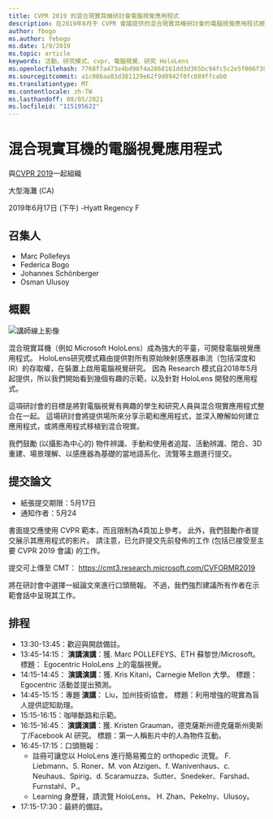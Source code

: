 ```yaml
---
title: CVPR 2019 的混合現實耳機研討會電腦視覺應用程式
description: 在2019年6月于 CVPR 會議提供的混合現實耳機研討會的電腦視覺應用程式總覽和排程。
author: fbogo
ms.author: febogo
ms.date: 1/9/2019
ms.topic: article
keywords: 活動、研究模式、cvpr、電腦視覺、研究 HoloLens
ms.openlocfilehash: 7768f7a473e4bd98f4a2868161dd3d365bc94fc5c2e5f006f382046b680749a3
ms.sourcegitcommit: a1c086aa83d381129e62f9d8942f0fc889ffcab0
ms.translationtype: MT
ms.contentlocale: zh-TW
ms.lasthandoff: 08/05/2021
ms.locfileid: "115195622"
---
```

# <a name="computer-vision-applications-for-mixed-reality-headsets"></a>混合現實耳機的電腦視覺應用程式

與[CVPR 2019](https://cvpr2019.thecvf.com/)一起組織

大型海灘 (CA) 

2019年6月17日 (下午) -Hyatt Regency F


## <a name="organizers"></a>召集人
* Marc Pollefeys
* Federica Bogo
* Johannes Schönberger
* Osman Ulusoy

## <a name="overview"></a>概觀

![講師線上影像](images/cvpr2019_teaser2.jpg)

混合現實耳機（例如 Microsoft HoloLens）成為強大的平臺，可開發電腦視覺應用程式。 HoloLens研究模式藉由提供對所有原始映射感應器串流（包括深度和 IR）的存取權，在裝置上啟用電腦視覺研究。 因為 Research 模式自2018年5月起提供，所以我們開始看到幾個有趣的示範，以及針對 HoloLens 開發的應用程式。 

這項研討會的目標是將對電腦視覺有興趣的學生和研究人員與混合現實應用程式整合在一起。 這場研討會將提供場所來分享示範和應用程式，並深入瞭解如何建立應用程式，或將應用程式移植到混合現實。 

我們鼓勵 (以攝影為中心的) 物件辨識、手動和使用者追蹤、活動辨識、閉合、3D 重建、場景理解、以感應器為基礎的當地語系化、流覽等主題進行提交。

## <a name="paper-submission"></a>提交論文
* 紙張提交期限：5月17日
* 通知作者：5月24

書面提交應使用 CVPR 範本，而且限制為4頁加上參考。 此外，我們鼓勵作者提交展示其應用程式的影片。
請注意，已允許提交先前發佈的工作 (包括已接受至主要 CVPR 2019 會議) 的工作。 

提交可上傳至 CMT： https://cmt3.research.microsoft.com/CVFORMR2019

將在研討會中選擇一組論文來進行口頭簡報。 不過，我們強烈建議所有作者在示範會話中呈現其工作。


## <a name="schedule"></a>排程
* 13:30-13:45：歡迎與開啟備註。
* 13:45-14:15： **演講演講**：獲. Marc POLLEFEYS、ETH 蘇黎世/Microsoft。 標題： Egocentric HoloLens 上的電腦視覺。
* 14:15-14:45： **演講演講**：獲. Kris Kitani，Carnegie Mellon 大學。 標題： Egocentric 活動並提出預測。
* 14:45-15:15：專題 **演講**： Liu，加州技術協會。 標題：利用增強的現實為盲人提供認知助理。
* 15:15-16:15：咖啡斷路和示範。
* 16:15-16:45： **演講演講**：獲. Kristen Grauman，德克薩斯州德克薩斯州奧斯丁/Facebook AI 研究。 標題：第一人稱影片中的人為物件互動。
* 16:45-17:15：口頭簡報：
    * 註冊可讓您以 HoloLens 進行簡易獨立的 orthopedic 流覽。 F. Liebmann、S. Roner、M. von Atzigen、f. Wanivenhaus、c. Neuhaus、Spirig、d. Scaramuzza、Sutter、Snedeker、Farshad、Furnstahl、P.。
    * Learning 身歷聲，請流覽 HoloLens。 H. Zhan、Pekelny、Ulusoy。
* 17:15-17:30：最終的備註。
